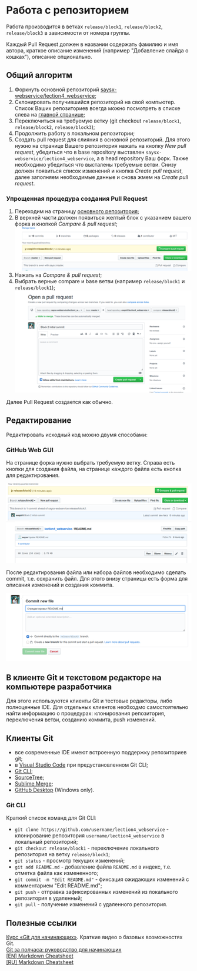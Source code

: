 # Работа с репозиторием

Работа производится в ветках `release/block1`, `release/block2`, `release/block3`
в зависимости от номера группы.

Каждый Pull Request должен в названии содержать фамилию и имя автора, краткое описание изменений (например "Добавление слайда о кошках"), описание опционально.

## Общий алгоритм

1. Форкнуть основной репозиторий [saysx-webservice/lection4_webservice](https://github.com/saysx-webservice/lection4_webservice);
2. Склонировать получившийся репозиторий на свой компьютер. Список Ваших репозиториев всегда можно посмотреть в списке слева на [главной странице](https://github.com/);
3. Переключиться на требуемую ветку (git checkout `release/block1`, `release/block2`, `release/block3`);
4. Продолжить работу в локальном репозитории;
5. Создать pull request для слияния в основной репозиторий. Для этого нужно на странице Вашего репозитория нажать на кнопку *New pull request*, убедиться что в base repository выставлен `saysx-webservice/lection4_webservice`, а в head repository Ваш форк. Также необходимо убедиться что высталены требуемые ветви. Снизу должен появиться список изменений и кнопка *Create pull request*, далее заполняем необходимые данные и снова жмем на *Create pull request*.

### Упрощенная процедура создания Pull Request

1. Переходим на страницу [основного репозитория](https://github.com/saysx-webservice/lection4_webservice);
2. В верхней части должен появиться желтый блок с указанием вашего форка и кнопкой *Compare & pull request*;
   ![Шапка репозитория](img/img1.png)
3. Нажать на *Compare & pull request*;
4. Выбрать верные compare и base ветви (например `release/block1` и `release/block1`);
   ![Создание Pull Request](img/img2.png)

Далее Pull Request создается как обычно.

## Редактирование

Редактировать исходный код можно двумя способами:

### GitHub Web GUI

На странице форка нужно выбрать требуемую ветку. Справа есть кнопки для создания файла, на странице каждого файла есть кнопка для редактирования.

![Создание файла](img/github_img1.png)
![Редактирование](img/github_img2.png)

После редактирования файла или набора файлов необходимо сделать commit, т.е. сохранить файл. Для этого внизу страницы есть форма для описания изменений и создания коммита.

![Commit file](img/github_img3.png)

## В клиенте Git и текстовом редакторе на компьютере разработчика

Для этого используются клиенты Git и тестовые редакторы, либо полноценные IDE. Для отдельных клиентов необходмо самостоятельно найти информацию о процедурах: клонирования репозитория, переключения ветви, 
созданию коммита, push изменений.

## Клиенты Git

* все современные IDE имеют встроенную поддержку репозиториев git;
* в [Visual Studio Code](https://code.visualstudio.com/) при предустановленном Git CLI;
* [Git CLI](https://git-scm.com/downloads);
* [SourceTree](https://www.sourcetreeapp.com/);
* [Sublime Merge](https://www.sublimemerge.com/);
* [GitHub Desktop](https://desktop.github.com/) (Windows only).

### Git CLI

Краткий список команд для Git CLI:
* `git clone https://github.com/username/lection4_webservice` - клонирование репозитория `username/lection4_webservice` в локальный репозиторий;
* `git checkout release/block1` - переключение локального репозитория на ветку `release/block1`;
* `git status` - просмотр текущих изменений;
* `git add README.md` - добавление файла `README.md` в индекс, т.е. отметка файла как измененного;
* `git commit -m "Edit README.md"` - фиксация ожидающих изменений с комментарием "Edit README.md";
* `git push` - отправка зафиксированных изменений из локального репозитория в удаленный;
* `git pull` - получение изменений с удаленного репозитория.

## Полезные ссылки

[Курс «Git для начинающих»](https://tproger.ru/video/git-for-beginners-3/). Краткие видео о базовых возможностях Git.  
[Git за полчаса: руководство для начинающих](https://proglib.io/p/git-for-half-an-hour)  
[[EN] Markdown Cheatsheet](https://github.com/adam-p/markdown-here/wiki/Markdown-Cheatsheet)  
[[RU] Markdown Cheatsheet](https://github.com/sandino/Markdown-Cheatsheet)  

